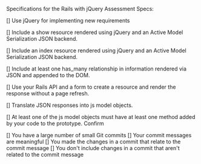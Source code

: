 Specifications for the Rails with jQuery Assessment
Specs:

[] Use jQuery for implementing new requirements

[] Include a show resource rendered using jQuery and an Active Model Serialization JSON backend.

[] Include an index resource rendered using jQuery and an Active Model Serialization JSON backend.

[] Include at least one has_many relationship in information rendered via JSON and appended to the DOM.

[] Use your Rails API and a form to create a resource and render the response without a page refresh.

[] Translate JSON responses into js model objects.

[] At least one of the js model objects must have at least one method added by your code to the prototype.
Confirm


[] You have a large number of small Git commits
[] Your commit messages are meaningful
[] You made the changes in a commit that relate to the commit message
[] You don't include changes in a commit that aren't related to the commit message
